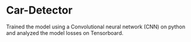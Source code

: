 # Car-Detector
Trained the model using a Convolutional neural network (CNN) on python and analyzed the model losses on Tensorboard.
